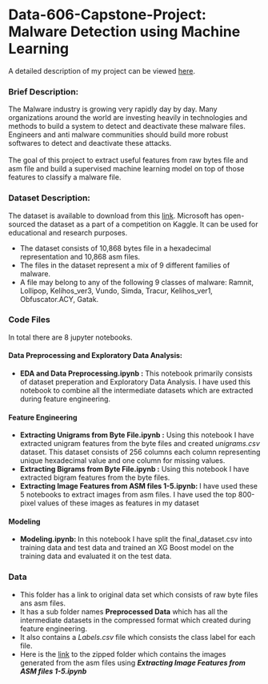 # Data-606-Capstone-Project: Malware Detection using Machine Learning

A detailed description of my project can be viewed <a href="https://sites.google.com/umbc.edu/data606/spring-21-section-2/nikhil-goparapu?authuser=0">here</a>. <br>

<h3>Brief Description:</h3>
    The Malware industry is growing very rapidly day by day. Many organizations around the world are investing heavily in technologies and methods to build a system to detect and deactivate these malware files. Engineers and anti malware communities should build more robust softwares to detect and deactivate these attacks.<br>
<br>   
The goal of this project to extract useful features from raw bytes file and asm file and build a supervised machine learning model on top of those features to classify a malware file.<br>


<h3>Dataset Description:</h3>
The dataset is available to download from this <a href="https://www.kaggle.com/c/malware-classification/data">link</a>. Microsoft has open-sourced the dataset as a part of a competition on Kaggle. It can be used for educational and research purposes. <br>

* The dataset consists of 10,868 bytes file in a hexadecimal representation and 10,868 asm files.<br>
* The files in the dataset represent a mix of 9 different families of malware.<br>
* A file may belong to any of the following 9 classes of malware: Ramnit, Lollipop, Kelihos_ver3, Vundo, Simda, Tracur, Kelihos_ver1, Obfuscator.ACY, Gatak.<br>

<h3>Code Files</h3>
In total there are 8 jupyter notebooks.<br>

<h4>Data Preprocessing and Exploratory Data Analysis:</h4>
<ul>
<li> <b>EDA and Data Preprocessing.ipynb :</b> This notebook primarily consists of dataset preperation and Exploratory Data Analysis. I have used this notebook to combine all the intermediate datasets which are extracted during feature engineering.</li>
</ul>

<h4>Feature Engineering</h4>
<ul>
    <li><b>Extracting Unigrams from Byte File.ipynb :</b> Using this notebook I have extracted unigram features from the byte files and created <i>unigrams.csv</i> dataset. This dataset consists of 256 columns each column representing unique hexadecimal value and one column for missing values.</li>

<li><b>Extracting Bigrams from Byte File.ipynb :</b> Using this notebook I have extracted bigram features from the byte files.</li>

<li><b>Extracting Image Features from ASM files 1-5.ipynb: </b> I have used these 5 notebooks to extract images from asm files. I have used the top 800-pixel values of these images as features in my dataset</li>
</ul>

<h4>Modeling</h4>
<ul>
    <li>
<b>Modeling.ipynb: </b> In this notebook I have split the final_dataset.csv into training data and test data and trained an XG Boost model on the training data and evaluated it on the test data.</li>
</ul>
 
<h3>Data</h3>

* This folder has a link to original data set which consists of raw byte files ans asm files.<br>
* It has a sub folder names <b>Preprocessed Data</b> which has all the intermediate datasets in the compressed format which created during feature engineering.<br>
* It also contains a <i>Labels.csv</i> file which consists the class label for each file.<br>
* Here is the <a href="https://drive.google.com/file/d/1Yi3JT78a0B8eJ5XHcmG74y1cN68RWHcT/view?usp=sharing">link</a> to the zipped folder which contains the images generated from the asm files using <b><i>Extracting Image Features from ASM files 1-5.ipynb</i></b><br>
